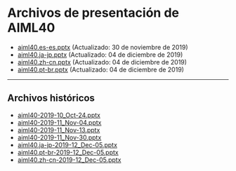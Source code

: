 <!--
This is a machine generated file, and should not be edited, as it will be overwritten with future updates.
-->

# <a name="aiml40-presentation-files"></a>Archivos de presentación de AIML40

- [aiml40.es-es.pptx](https://globaleventcdn.blob.core.windows.net/assets/aiml/aiml40/aiml40.es-es.pptx) (Actualizado: 30 de noviembre de 2019)
- [aiml40.ja-jp.pptx](https://globaleventcdn.blob.core.windows.net/assets/aiml/aiml40/aiml40.ja-jp.pptx) (Actualizado: 04 de diciembre de 2019)
- [aiml40.zh-cn.pptx](https://globaleventcdn.blob.core.windows.net/assets/aiml/aiml40/aiml40.zh-cn.pptx) (Actualizado: 04 de diciembre de 2019)
- [aiml40.pt-br.pptx](https://globaleventcdn.blob.core.windows.net/assets/aiml/aiml40/aiml40.pt-br.pptx) (Actualizado: 04 de diciembre de 2019)
---
## <a name="historical-files"></a>Archivos históricos
- [aiml40-2019-10_Oct-24.pptx](https://globaleventcdn.blob.core.windows.net/assets/aiml/aiml40/aiml40-2019-10_Oct-24.pptx)
- [aiml40-2019-11_Nov-04.pptx](https://globaleventcdn.blob.core.windows.net/assets/aiml/aiml40/aiml40-2019-11_Nov-04.pptx)
- [aiml40-2019-11_Nov-13.pptx](https://globaleventcdn.blob.core.windows.net/assets/aiml/aiml40/aiml40-2019-11_Nov-13.pptx)
- [aiml40-2019-11_Nov-30.pptx](https://globaleventcdn.blob.core.windows.net/assets/aiml/aiml40/aiml40-2019-11_Nov-30.pptx)
- [aiml40.ja-jp-2019-12_Dec-05.pptx](https://globaleventcdn.blob.core.windows.net/assets/aiml/aiml40/aiml40.ja-jp-2019-12_Dec-05.pptx)
- [aiml40.pt-br-2019-12_Dec-05.pptx](https://globaleventcdn.blob.core.windows.net/assets/aiml/aiml40/aiml40.pt-br-2019-12_Dec-05.pptx)
- [aiml40.zh-cn-2019-12_Dec-05.pptx](https://globaleventcdn.blob.core.windows.net/assets/aiml/aiml40/aiml40.zh-cn-2019-12_Dec-05.pptx)



